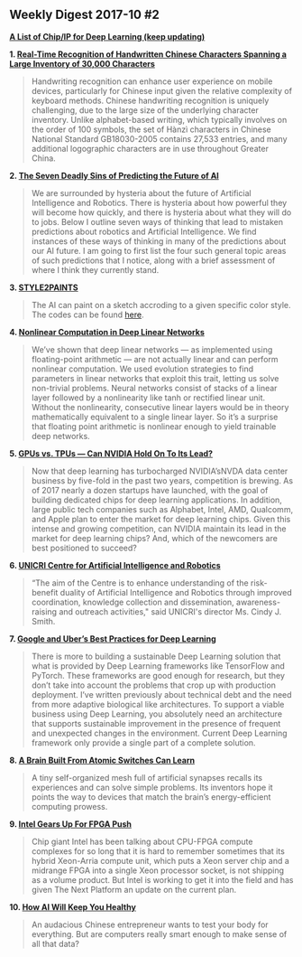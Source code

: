 ## Weekly Digest 2017-10 \#2

**[A List of Chip/IP for Deep Learning (keep updating)](https://basicmi.github.io/Deep-Learning-Processor-List/)**

**1. [Real-Time Recognition of Handwritten Chinese Characters Spanning a Large Inventory of 30,000 Characters](https://machinelearning.apple.com/2017/09/12/handwriting.html)**
> Handwriting recognition can enhance user experience on mobile devices, particularly for Chinese input given the relative complexity of keyboard methods. Chinese handwriting recognition is uniquely challenging, due to the large size of the underlying character inventory. Unlike alphabet-based writing, which typically involves on the order of 100 symbols, the set of Hànzì characters in Chinese National Standard GB18030-2005 contains 27,533 entries, and many additional logographic characters are in use throughout Greater China.

**2. [The Seven Deadly Sins of Predicting the Future of AI](https://rodneybrooks.com/the-seven-deadly-sins-of-predicting-the-future-of-ai)**
> We are surrounded by hysteria about the future of Artificial Intelligence and Robotics. There is hysteria about how powerful they will become how quickly, and there is hysteria about what they will do to jobs.
> Below I outline seven ways of thinking that lead to mistaken predictions about robotics and Artificial Intelligence. We find instances of these ways of thinking in many of the predictions about our AI future. I am going to first list the four such general topic areas of such predictions that I notice, along with a brief assessment of where I think they currently stand.

**3. [STYLE2PAINTS](https://lllyasviel.github.io/)**
> The AI can paint on a sketch accroding to a given specific color style.
> The codes can be found [here](https://github.com/lllyasviel/style2paints).

**4. [Nonlinear Computation in Deep Linear Networks](https://blog.openai.com/nonlinear-computation-in-linear-networks)**
> We’ve shown that deep linear networks — as implemented using floating-point arithmetic — are not actually linear and can perform nonlinear computation. We used evolution strategies to find parameters in linear networks that exploit this trait, letting us solve non-trivial problems.
> Neural networks consist of stacks of a linear layer followed by a nonlinearity like tanh or rectified linear unit. Without the nonlinearity, consecutive linear layers would be in theory mathematically equivalent to a single linear layer. So it’s a surprise that floating point arithmetic is nonlinear enough to yield trainable deep networks.

**5. [GPUs vs. TPUs — Can NVIDIA Hold On To Its Lead?](https://ark-invest.com/research/gpu-tpu-nvidia)**
> Now that deep learning has turbocharged NVIDIA’sNVDA data center business by five-fold in the past two years, competition is brewing. As of 2017 nearly a dozen startups have launched, with the goal of building dedicated chips for deep learning applications. In addition, large public tech companies such as Alphabet, Intel, AMD, Qualcomm, and Apple plan to enter the market for deep learning chips.
> Given this intense and growing competition, can NVIDIA maintain its lead in the market for deep learning chips? And, which of the newcomers are best positioned to succeed?

**6. [UNICRI Centre for Artificial Intelligence and Robotics](http://www.unicri.it/in_focus/on/UNICRI_Centre_Artificial_Robotics)**
> “The aim of the Centre is to enhance understanding of the risk-benefit duality of Artificial Intelligence and Robotics through improved coordination, knowledge collection and dissemination, awareness-raising and outreach activities," said UNICRI's director Ms. Cindy J. Smith.

**7. [Google and Uber’s Best Practices for Deep Learning](https://medium.com/intuitionmachine/google-and-ubers-best-practices-for-deep-learning-58488a8899b6)**
> There is more to building a sustainable Deep Learning solution that what is provided by Deep Learning frameworks like TensorFlow and PyTorch. These frameworks are good enough for research, but they don’t take into account the problems that crop up with production deployment. I’ve written previously about technical debt and the need from more adaptive biological like architectures. To support a viable business using Deep Learning, you absolutely need an architecture that supports sustainable improvement in the presence of frequent and unexpected changes in the environment. Current Deep Learning framework only provide a single part of a complete solution.

**8. [A Brain Built From Atomic Switches Can Learn](https://www.quantamagazine.org/a-brain-built-from-atomic-switches-can-learn-20170920)**
> A tiny self-organized mesh full of artificial synapses recalls its experiences and can solve simple problems. Its inventors hope it points the way to devices that match the brain’s energy-efficient computing prowess.

**9. [Intel Gears Up For FPGA Push](https://www.nextplatform.com/2017/10/02/intel-gears-fpga-push/)**
> Chip giant Intel has been talking about CPU-FPGA compute complexes for so long that it is hard to remember sometimes that its hybrid Xeon-Arria compute unit, which puts a Xeon server chip and a midrange FPGA into a single Xeon processor socket, is not shipping as a volume product. But Intel is working to get it into the field and has given The Next Platform an update on the current plan.

**10. [How AI Will Keep You Healthy](https://www.technologyreview.com/s/608987/how-ai-will-keep-you-healthy/)**
> An audacious Chinese entrepreneur wants to test your body for everything. But are computers really smart enough to make sense of all that data?

